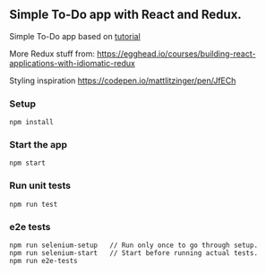 ## Simple To-Do app with React and Redux. 

Simple To-Do app based on [tutorial](https://medium.com/@sanjsanj/a-guide-to-tdd-a-react-redux-todolist-app-part-1-b8a200bb7091)

More Redux stuff from: https://egghead.io/courses/building-react-applications-with-idiomatic-redux

Styling inspiration https://codepen.io/mattlitzinger/pen/JfECh

### Setup
```
npm install
```

### Start the app
``` 
npm start
```

### Run unit tests
``` 
npm run test
```

### e2e tests
```
npm run selenium-setup   // Run only once to go through setup. 
npm run selenium-start   // Start before running actual tests.
npm run e2e-tests
```
